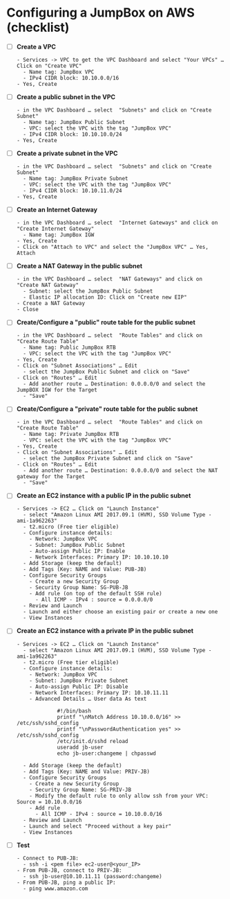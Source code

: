 # Configuring a JumpBox on AWS (checklist)

- [ ] **Create a VPC**

      - Services -> VPC to get the VPC Dashboard and select "Your VPCs" … Click on "Create VPC"
        - Name tag: JumpBox VPC
        - IPv4 CIDR block: 10.10.0.0/16
      - Yes, Create

- [ ] **Create a public subnet in the VPC**

      - in the VPC Dashboard … select  "Subnets" and click on "Create Subnet"
        - Name tag: JumpBox Public Subnet
        - VPC: select the VPC with the tag "JumpBox VPC"
        - IPv4 CIDR block: 10.10.10.0/24
      - Yes, Create

- [ ] **Create a private subnet in the VPC**

      - in the VPC Dashboard … select  "Subnets" and click on "Create Subnet"
        - Name tag: JumpBox Private Subnet
        - VPC: select the VPC with the tag "JumpBox VPC"
        - IPv4 CIDR block: 10.10.11.0/24
      - Yes, Create

- [ ] **Create an Internet Gateway**

      - in the VPC Dashboard … select  "Internet Gateways" and click on "Create Internet Gateway"
        - Name tag: JumpBox IGW
      - Yes, Create
      - Click on "Attach to VPC" and select the "JumpBox VPC" … Yes, Attach

- [ ] **Create a NAT Gateway in the public subnet**

      - in the VPC Dashboard … select  "NAT Gateways" and click on "Create NAT Gateway"
        - Subnet: select the JumpBox Public Subnet
        - Elastic IP allocation ID: Click on "Create new EIP"
      - Create a NAT Gateway
      - Close

- [ ] **Create/Configure a "public" route table for the public subnet** 

      - in the VPC Dashboard … select  "Route Tables" and click on "Create Route Table"
        - Name tag: Public JumpBox RTB
        - VPC: select the VPC with the tag "JumpBox VPC"
      - Yes, Create
      - Click on "Subnet Associations" … Edit
        - select the JumpBox Public Subnet and click on "Save"
      - Click on "Routes" … Edit
        - Add another route … Destination: 0.0.0.0/0 and select the JumpBOX IGW for the Target
        - "Save"

- [ ] **Create/Configure a "private" route table for the public subnet** 

      - in the VPC Dashboard … select  "Route Tables" and click on "Create Route Table"
        - Name tag: Private JumpBox RTB
        - VPC: select the VPC with the tag "JumpBox VPC"
      - Yes, Create
      - Click on "Subnet Associations" … Edit
        - select the JumpBox Private Subnet and click on "Save"
      - Click on "Routes" … Edit
        - Add another route … Destination: 0.0.0.0/0 and select the NAT gateway for the Target
        - "Save"

- [ ] **Create an EC2 instance with a public IP in the public subnet**

      - Services -> EC2 … Click on "Launch Instance"
        - select "Amazon Linux AMI 2017.09.1 (HVM), SSD Volume Type - ami-1a962263"
        - t2.micro (Free tier eligible)
        - Configure instance details:
          - Network: JumpBox VPC
          - Subnet: JumpBox Public Subnet
          - Auto-assign Public IP: Enable
          - Network Interfaces: Primary IP: 10.10.10.10
        - Add Storage (keep the default)
        - Add Tags (Key: NAME and Value: PUB-JB)
        - Configure Security Groups
          - Create a new Security Group
          - Security Group Name: SG-PUB-JB
          - Add rule (on top of the default SSH rule)
            - All ICMP - IPv4 : source = 0.0.0.0/0
        - Review and Launch
        - Launch and either choose an existing pair or create a new one
        - View Instances

- [ ] **Create an EC2 instance with a private IP in the public subnet**

      - Services -> EC2 … Click on "Launch Instance"
        - select "Amazon Linux AMI 2017.09.1 (HVM), SSD Volume Type - ami-1a962263"
        - t2.micro (Free tier eligible)
        - Configure instance details:
          - Network: JumpBox VPC
          - Subnet: JumpBox Private Subnet
          - Auto-assign Public IP: Disable
          - Network Interfaces: Primary IP: 10.10.11.11
          - Advanced Details … User data As text

                   #!/bin/bash
                   printf "\nMatch Address 10.10.0.0/16" >> /etc/ssh/sshd_config
                   printf "\nPasswordAuthentication yes" >> /etc/ssh/sshd_config
                   /etc/init.d/sshd reload
                   useradd jb-user
                   echo jb-user:changeme | chpasswd

        - Add Storage (keep the default)
        - Add Tags (Key: NAME and Value: PRIV-JB)
        - Configure Security Groups
          - Create a new Security Group
          - Security Group Name: SG-PRIV-JB
          - Modify the default rule to only allow ssh from your VPC: Source = 10.10.0.0/16
          - Add rule
            - All ICMP - IPv4 : source = 10.10.0.0/16
        - Review and Launch
        - Launch and select "Proceed without a key pair"
        - View Instances

- [ ] **Test**

      - Connect to PUB-JB:
        - ssh -i <pem file> ec2-user@<your_IP>
      - From PUB-JB, connect to PRIV-JB:
        - ssh jb-user@10.10.11.11 (password:changeme)
      - From PUB-JB, ping a public IP:
        - ping www.amazon.com

